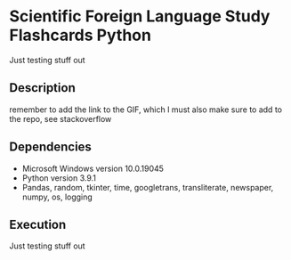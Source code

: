 # Scientific Foreign Language Study Flashcards Python

Just testing stuff out

## Description 

remember to add the link to the GIF, which I must also make sure to add to the repo, see stackoverflow 

## Dependencies
* Microsoft Windows version 10.0.19045
* Python version 3.9.1
* Pandas, random, tkinter, time, googletrans, transliterate, newspaper, numpy, os, logging

## Execution

Just testing stuff out
